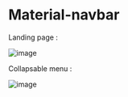 # Material-navbar

Landing page :

![image](https://user-images.githubusercontent.com/107784718/201296354-9b8e00c6-052c-48c0-ba93-a43ed8ff9a94.png)

Collapsable menu :

![image](https://user-images.githubusercontent.com/107784718/201296472-ebe569b6-618f-4bf6-af86-18c202c2cb90.png)

